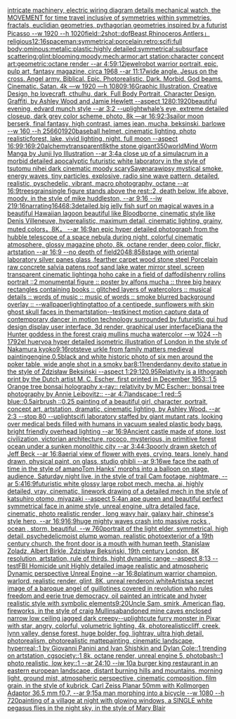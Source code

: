 [intricate machinery, electric wiring diagram details mechanical watch, the MOVEMENT for time travel inclusive of symmetries within symmetries, fractals, euclidian geometries, pythagorian geometries inspired by a futurist Picasso --w 1920 --h 1020](https://www.ebank.nz/aiartgenerator?category=intricate%20machinery%2C%20electric%20wiring%20diagram%20details%20mechanical%20watch%2C%20the%20MOVEMENT%20for%20time%20travel%20inclusive%20of%20symmetries%20within%20symmetries%2C%20fractals%2C%20euclidian%20geometries%2C%20pythagorian%20geometries%20inspired%20by%20a%20futurist%20Picasso%20--w%201920%20--h%201020)[field::2](https://www.ebank.nz/aiartgenerator?category=field%3A%3A2)[shot::](https://www.ebank.nz/aiartgenerator?category=shot%3A%3A)[dof](https://www.ebank.nz/aiartgenerator?category=dof)[Beast,Rhinoceros,Antlers」](https://www.ebank.nz/aiartgenerator?category=Beast%2CRhinoceros%2CAntlers%E3%80%8D)[religious](https://www.ebank.nz/aiartgenerator?category=religious)[12:16](https://www.ebank.nz/aiartgenerator?category=12%3A16)[spaceman:symmetrical:porcelain:retro:scifi:full body:ominous:metalic:plastic:highly detailed:symmetrical:subsurface scattering:glint:blooming:moody:mech:armor:art station:character concept art:geometric:octane render --ar 4:5](https://www.ebank.nz/aiartgenerator?category=spaceman%3Asymmetrical%3Aporcelain%3Aretro%3Ascifi%3Afull%20body%3Aominous%3Ametalic%3Aplastic%3Ahighly%20detailed%3Asymmetrical%3Asubsurface%20scattering%3Aglint%3Ablooming%3Amoody%3Amech%3Aarmor%3Aart%20station%3Acharacter%20concept%20art%3Ageometric%3Aoctane%20render%20--ar%204%3A5)[9:12](https://www.ebank.nz/aiartgenerator?category=9%3A12)[jewel](https://www.ebank.nz/aiartgenerator?category=jewel)[robot warrior portrait, epic, pulp art, fantasy magazine, circa 1968 --ar 11:17](https://www.ebank.nz/aiartgenerator?category=robot%20warrior%20portrait%2C%20epic%2C%20pulp%20art%2C%20fantasy%20magazine%2C%20circa%201968%20--ar%2011%3A17)[wide angle. Jesus on the cross. Angel army. Biblical. Epic. Photorealistic. Dark. Morbid. God beams. Cinematic. Satan. 4k —w 1920 —h 1080](https://www.ebank.nz/aiartgenerator?category=wide%20angle.%20Jesus%20on%20the%20cross.%20Angel%20army.%20Biblical.%20Epic.%20Photorealistic.%20Dark.%20Morbid.%20God%20beams.%20Cinematic.%20Satan.%204k%20%E2%80%94w%201920%20%E2%80%94h%201080)[9:16](https://www.ebank.nz/aiartgenerator?category=9%3A16)[Graphic Illustration, Creative Design, hp lovecraft, cthulhu, dark, Full Body Portrait, Character Design, Graffiti, by Ashley Wood and Jamie Hewlett --aspect 1280:1920](https://www.ebank.nz/aiartgenerator?category=Graphic%20Illustration%2C%20Creative%20Design%2C%20hp%20lovecraft%2C%20cthulhu%2C%20dark%2C%20Full%20Body%20Portrait%2C%20Character%20Design%2C%20Graffiti%2C%20by%20Ashley%20Wood%20and%20Jamie%20Hewlett%20--aspect%201280%3A1920)[beautiful evening, edvard munch style --ar 3:2 --uplight](https://www.ebank.nz/aiartgenerator?category=beautiful%20evening%2C%20edvard%20munch%20style%20--ar%203%3A2%20--uplight)[whale’s eye, extreme detailed closeup, dark grey color scheme, photo, 8k —ar 16:9](https://www.ebank.nz/aiartgenerator?category=whale%E2%80%99s%20eye%2C%20extreme%20detailed%20closeup%2C%20dark%20grey%20color%20scheme%2C%20photo%2C%208k%20%E2%80%94ar%2016%3A9)[2:3](https://www.ebank.nz/aiartgenerator?category=2%3A3)[sailor moon berserk, final fantasy, high contrast, james jean, mucha, beksinski, barlowe --w 160 --h 256](https://www.ebank.nz/aiartgenerator?category=sailor%20moon%20berserk%2C%20final%20fantasy%2C%20high%20contrast%2C%20james%20jean%2C%20mucha%2C%20beksinski%2C%20barlowe%20--w%20160%20--h%20256)[60](https://www.ebank.nz/aiartgenerator?category=60)[1920](https://www.ebank.nz/aiartgenerator?category=1920)[baseball helmet, cinematic lighting, photo realistic](https://www.ebank.nz/aiartgenerator?category=baseball%20helmet%2C%20cinematic%20lighting%2C%20photo%20realistic)[forest, lake, vivid lighting, night, full moon --aspect 16:9](https://www.ebank.nz/aiartgenerator?category=forest%2C%20lake%2C%20vivid%20lighting%2C%20night%2C%20full%20moon%20--aspect%2016%3A9)[9:16](https://www.ebank.nz/aiartgenerator?category=9%3A16)[9:20](https://www.ebank.nz/aiartgenerator?category=9%3A20)[alchemy](https://www.ebank.nz/aiartgenerator?category=alchemy)[transparent](https://www.ebank.nz/aiartgenerator?category=transparent)[8k](https://www.ebank.nz/aiartgenerator?category=8k)[the stone gigant](https://www.ebank.nz/aiartgenerator?category=the%20stone%20gigant)[350](https://www.ebank.nz/aiartgenerator?category=350)[world](https://www.ebank.nz/aiartgenerator?category=world)[Mind Worm  Manga by Junji Iyo  Illustration --ar 3:4](https://www.ebank.nz/aiartgenerator?category=Mind%20Worm%20%20Manga%20by%20Junji%20Iyo%20%20Illustration%20--ar%203%3A4)[a close up of a simulacrum in a morbid detailed apocalyptic futuristic white laboratory in the style of tsutomu nihei dark cinematic moody scary](https://www.ebank.nz/aiartgenerator?category=a%20close%20up%20of%20a%20simulacrum%20in%20a%20morbid%20detailed%20apocalyptic%20futuristic%20white%20laboratory%20in%20the%20style%20of%20tsutomu%20nihei%20dark%20cinematic%20moody%20scary)[Sayønara](https://www.ebank.nz/aiartgenerator?category=Say%C3%B8nara)[wipsy mystical smoke, energy waves, tiny particles, explosive, radio sine wave pattern, detailed, realistic, pyschedelic, vibrant, macro photography, octane --ar 16:9](https://www.ebank.nz/aiartgenerator?category=wipsy%20mystical%20smoke%2C%20energy%20waves%2C%20tiny%20particles%2C%20explosive%2C%20radio%20sine%20wave%20pattern%2C%20detailed%2C%20realistic%2C%20pyschedelic%2C%20vibrant%2C%20macro%20photography%2C%20octane%20--ar%2016%3A9)[trees](https://www.ebank.nz/aiartgenerator?category=trees)[grain](https://www.ebank.nz/aiartgenerator?category=grain)[single figure stands above the rest::2, death below, life above, moody, in the style of mike huddleston, --ar 9:16 --iw 2](https://www.ebank.nz/aiartgenerator?category=single%20figure%20stands%20above%20the%20rest%3A%3A2%2C%20death%20below%2C%20life%20above%2C%20moody%2C%20in%20the%20style%20of%20mike%20huddleston%2C%20--ar%209%3A16%20--iw%202)[1](https://www.ebank.nz/aiartgenerator?category=1)[](https://www.ebank.nz/aiartgenerator?category=)[9:16](https://www.ebank.nz/aiartgenerator?category=9%3A16)[narrating](https://www.ebank.nz/aiartgenerator?category=narrating)[1646](https://www.ebank.nz/aiartgenerator?category=1646)[8:3](https://www.ebank.nz/aiartgenerator?category=8%3A3)[detailed,](https://www.ebank.nz/aiartgenerator?category=detailed%2C)[big jelly fish surf on magical waves in a beautiful Hawaiian lagoon beautiful like Bloodborne, cinematic style like Denis Villeneuve, hyperealistic, maximum detail, cinematic lighting, grainy, muted colors，8K， --ar 16:9](https://www.ebank.nz/aiartgenerator?category=big%20jelly%20fish%20surf%20on%20magical%20waves%20in%20a%20beautiful%20Hawaiian%20lagoon%20beautiful%20like%20Bloodborne%2C%20cinematic%20style%20like%20Denis%20Villeneuve%2C%20hyperealistic%2C%20maximum%20detail%2C%20cinematic%20lighting%2C%20grainy%2C%20muted%20colors%EF%BC%8C8K%EF%BC%8C%20--ar%2016%3A9)[an epic hyper detailed photograph from the hubble telescope of a space nebula during night, colorful cinematic atmosphere, glossy magazine photo, 8k, octane render, deep color, flickr, artstation --ar 16:9 --no depth of field](https://www.ebank.nz/aiartgenerator?category=an%20epic%20hyper%20detailed%20photograph%20from%20the%20hubble%20telescope%20of%20a%20space%20nebula%20during%20night%2C%20colorful%20cinematic%20atmosphere%2C%20glossy%20magazine%20photo%2C%208k%2C%20octane%20render%2C%20deep%20color%2C%20flickr%2C%20artstation%20--ar%2016%3A9%20--no%20depth%20of%20field)[2048:858](https://www.ebank.nz/aiartgenerator?category=2048%3A858)[stage with oriental laboratory silver panes glass ,fearther carpet wood stone steel Porcelain raw concrete salvia patens roof sand lake water  mirror steel, screen transparent cinematic lighting](https://www.ebank.nz/aiartgenerator?category=stage%20with%20oriental%20laboratory%20silver%20panes%20glass%20%2Cfearther%20carpet%20wood%20stone%20steel%20Porcelain%20raw%20concrete%20salvia%20patens%20roof%20sand%20lake%20water%20%20mirror%20steel%2C%20screen%20transparent%20cinematic%20lighting)[a hoho cake in a field of daffodils](https://www.ebank.nz/aiartgenerator?category=a%20hoho%20cake%20in%20a%20field%20of%20daffodils)[henry rollins portrait ::2 monumental figure :: poster by alfons mucha :: three big heavy rectangles containing books :: glitched layers of watercolors :: musical details :: words of music :: music of words :: smoke blurred background overlay :: --wallpaper](https://www.ebank.nz/aiartgenerator?category=henry%20rollins%20portrait%20%3A%3A2%20monumental%20figure%20%3A%3A%20poster%20by%20alfons%20mucha%20%3A%3A%20three%20big%20heavy%20rectangles%20containing%20books%20%3A%3A%20glitched%20layers%20of%20watercolors%20%3A%3A%20musical%20details%20%3A%3A%20words%20of%20music%20%3A%3A%20music%20of%20words%20%3A%3A%20smoke%20blurred%20background%20overlay%20%3A%3A%20--wallpaper)[lighting](https://www.ebank.nz/aiartgenerator?category=lighting)[tattoo of a centipede, sunflowers with skin ghost skull faces in them](https://www.ebank.nz/aiartgenerator?category=tattoo%20of%20a%20centipede%2C%20sunflowers%20with%20skin%20ghost%20skull%20faces%20in%20them)[artstation--test](https://www.ebank.nz/aiartgenerator?category=artstation--test)[kinect motion capture data of contemporary dancer in motion technology surrounded by futuristic gui hud design display user interface, 3d render, graphical user interface](https://www.ebank.nz/aiartgenerator?category=kinect%20motion%20capture%20data%20of%20contemporary%20dancer%20in%20motion%20technology%20surrounded%20by%20futuristic%20gui%20hud%20design%20display%20user%20interface%2C%203d%20render%2C%20graphical%20user%20interface)[Diana the Hunter goddess in the forest craig mullins mucha watercolor --w 1024 --h 1792](https://www.ebank.nz/aiartgenerator?category=Diana%20the%20Hunter%20goddess%20in%20the%20forest%20craig%20mullins%20mucha%20watercolor%20--w%201024%20--h%201792)[el huervo](https://www.ebank.nz/aiartgenerator?category=el%20huervo)[a hyper detailed isometric illustration of London in the style of Nakamura kyoko](https://www.ebank.nz/aiartgenerator?category=a%20hyper%20detailed%20isometric%20illustration%20of%20London%20in%20the%20style%20of%20Nakamura%20kyoko)[9:16](https://www.ebank.nz/aiartgenerator?category=9%3A16)[rot](https://www.ebank.nz/aiartgenerator?category=rot)[steve urkle from family matters medieval painting](https://www.ebank.nz/aiartgenerator?category=steve%20urkle%20from%20family%20matters%20medieval%20painting)[engine,](https://www.ebank.nz/aiartgenerator?category=engine%2C)[0.5](https://www.ebank.nz/aiartgenerator?category=0.5)[black and white historic photo of six men around the poker table, wide angle shot in a smoky bar](https://www.ebank.nz/aiartgenerator?category=black%20and%20white%20historic%20photo%20of%20six%20men%20around%20the%20poker%20table%2C%20wide%20angle%20shot%20in%20a%20smoky%20bar)[8:11](https://www.ebank.nz/aiartgenerator?category=8%3A11)[render](https://www.ebank.nz/aiartgenerator?category=render)[danny devito statue in the style of Zdzisław Beksiński --aspect 1:2](https://www.ebank.nz/aiartgenerator?category=danny%20devito%20statue%20in%20the%20style%20of%20Zdzis%C5%82aw%20Beksi%C5%84ski%20--aspect%201%3A2)[9:12](https://www.ebank.nz/aiartgenerator?category=9%3A12)[0.95](https://www.ebank.nz/aiartgenerator?category=0.95)[Relativity is a lithograph print by the Dutch artist M. C. Escher, first printed in December 1953::1.5 Orange tree bonsai holography x-ray:: relativity by MC Escher:: bonsai tree photography by Annie Leibovitz:: --ar 4:7](https://www.ebank.nz/aiartgenerator?category=Relativity%20is%20a%20lithograph%20print%20by%20the%20Dutch%20artist%20M.%20C.%20Escher%2C%20first%20printed%20in%20December%201953%3A%3A1.5%20Orange%20tree%20bonsai%20holography%20x-ray%3A%3A%20relativity%20by%20MC%20Escher%3A%3A%20bonsai%20tree%20photography%20by%20Annie%20Leibovitz%3A%3A%20--ar%204%3A7)[landscape::1 red::5 blue::0.5](https://www.ebank.nz/aiartgenerator?category=landscape%3A%3A1%20red%3A%3A5%20blue%3A%3A0.5)[airbrush ::0.25 painting of a beautiful girl, character, portrait, concept art, artstation, dramatic, cinematic lighting, by Ashley Wood. --ar 2:3 --stop 80 --uplight](https://www.ebank.nz/aiartgenerator?category=airbrush%20%3A%3A0.25%20painting%20of%20a%20beautiful%20girl%2C%20character%2C%20portrait%2C%20concept%20art%2C%20artstation%2C%20dramatic%2C%20cinematic%20lighting%2C%20by%20Ashley%20Wood.%20--ar%202%3A3%20--stop%2080%20--uplight)[scifi laboratory staffed by giant mutant rats, looking over medical beds filled with humans in vacuum sealed plastic body bags, bright friendly overhead lighting --ar 16:9](https://www.ebank.nz/aiartgenerator?category=scifi%20laboratory%20staffed%20by%20giant%20mutant%20rats%2C%20looking%20over%20medical%20beds%20filled%20with%20humans%20in%20vacuum%20sealed%20plastic%20body%20bags%2C%20bright%20friendly%20overhead%20lighting%20--ar%2016%3A9)[Ancient castle made of stone, lost civilization, victorian architecture, rococo, mysterious, in primitive forest ocean under a sunken monolithic city --ar 3:4](https://www.ebank.nz/aiartgenerator?category=Ancient%20castle%20made%20of%20stone%2C%20lost%20civilization%2C%20victorian%20architecture%2C%20rococo%2C%20mysterious%2C%20in%20primitive%20forest%20ocean%20under%20a%20sunken%20monolithic%20city%20--ar%203%3A4)[4:3](https://www.ebank.nz/aiartgenerator?category=4%3A3)[poorly drawn sketch of Jeff Beck --ar 16:8](https://www.ebank.nz/aiartgenerator?category=poorly%20drawn%20sketch%20of%20Jeff%20Beck%20--ar%2016%3A8)[aerial view of flower with eyes, crying, tears, lonely, hand drawn, physical paint, on glass, studio ghibli --ar 9:16](https://www.ebank.nz/aiartgenerator?category=aerial%20view%20of%20flower%20with%20eyes%2C%20crying%2C%20tears%2C%20lonely%2C%20hand%20drawn%2C%20physical%20paint%2C%20on%20glass%2C%20studio%20ghibli%20--ar%209%3A16)[we face the path of time in the style of amano](https://www.ebank.nz/aiartgenerator?category=we%20face%20the%20path%20of%20time%20in%20the%20style%20of%20amano)[Tom Hanks’ morphs into a balloon on stage, audience, Saturday night live, in the style of trail Cam footage, nightmare,  --ar 5:4](https://www.ebank.nz/aiartgenerator?category=Tom%20Hanks%E2%80%99%20morphs%20into%20a%20balloon%20on%20stage%2C%20audience%2C%20Saturday%20night%20live%2C%20in%20the%20style%20of%20trail%20Cam%20footage%2C%20nightmare%2C%20%20--ar%205%3A4)[16:9](https://www.ebank.nz/aiartgenerator?category=16%3A9)[futuristic white glossy large robot mech, mecha, ai, highly detailed, vray, cinematic, linework drawing of a detailed mech in the style of katsuhiro otomo, miyazaki --aspect 5:4](https://www.ebank.nz/aiartgenerator?category=futuristic%20white%20glossy%20large%20robot%20mech%2C%20mecha%2C%20ai%2C%20highly%20detailed%2C%20vray%2C%20cinematic%2C%20linework%20drawing%20of%20a%20detailed%20mech%20in%20the%20style%20of%20katsuhiro%20otomo%2C%20miyazaki%20--aspect%205%3A4)[an ape queen and beautiful perfect symmetrical face in anime style, unreal engine, ultra detailed face, cinematic, photo realistic render , long wavy hair, galaxy hair, chinese's style hero, --ar 16:9](https://www.ebank.nz/aiartgenerator?category=an%20ape%20queen%20and%20beautiful%20perfect%20symmetrical%20face%20in%20anime%20style%2C%20unreal%20engine%2C%20ultra%20detailed%20face%2C%20cinematic%2C%20photo%20realistic%20render%20%2C%20long%20wavy%20hair%2C%20galaxy%20hair%2C%20chinese%27s%20style%20hero%2C%20--ar%2016%3A9)[16:9](https://www.ebank.nz/aiartgenerator?category=16%3A9)[huge mighty waves crash into massive rocks , ocean , storm, beautiful,  --w 760](https://www.ebank.nz/aiartgenerator?category=huge%20mighty%20waves%20crash%20into%20massive%20rocks%20%2C%20ocean%20%2C%20storm%2C%20beautiful%2C%20%20--w%20760)[portrait of the light elder, symmetrical, high detail, psychedelic](https://www.ebank.nz/aiartgenerator?category=portrait%20of%20the%20light%20elder%2C%20symmetrical%2C%20high%20detail%2C%20psychedelic)[moist plump woman, realistic photo](https://www.ebank.nz/aiartgenerator?category=moist%20plump%20woman%2C%20realistic%20photo)[exterior of a 19th century church, the front door is a mouth with human teeth, Stanislaw Zoladz, Albert Birkle, Zdzisław Beksiński, 19th century London, 8K resolution, artstation, rule of thirds, hight dynamic range --aspect 8:13 --test](https://www.ebank.nz/aiartgenerator?category=exterior%20of%20a%2019th%20century%20church%2C%20the%20front%20door%20is%20a%20mouth%20with%20human%20teeth%2C%20Stanislaw%20Zoladz%2C%20Albert%20Birkle%2C%20Zdzis%C5%82aw%20Beksi%C5%84ski%2C%2019th%20century%20London%2C%208K%20resolution%2C%20artstation%2C%20rule%20of%20thirds%2C%20hight%20dynamic%20range%20--aspect%208%3A13%20--test)[FBI Homicide unit Highly detailed image realistic and atmospheric Dynamic perspective Unreal Engine --ar 16:8](https://www.ebank.nz/aiartgenerator?category=FBI%20Homicide%20unit%20Highly%20detailed%20image%20realistic%20and%20atmospheric%20Dynamic%20perspective%20Unreal%20Engine%20--ar%2016%3A8)[platinum warrior champion, warlord, realistic render, glint, 8K, unreal render](https://www.ebank.nz/aiartgenerator?category=platinum%20warrior%20champion%2C%20warlord%2C%20realistic%20render%2C%20glint%2C%208K%2C%20unreal%20render)[oni,white](https://www.ebank.nz/aiartgenerator?category=oni%2Cwhite)[Artists](https://www.ebank.nz/aiartgenerator?category=Artists)[a secret image of a baroque angel of guillotines covered in revolution who rules freedom and eerie true democracy, oil painted an intricate and hyper realistic style with symbolic elements](https://www.ebank.nz/aiartgenerator?category=a%20secret%20image%20of%20a%20baroque%20angel%20of%20guillotines%20covered%20in%20revolution%20who%20rules%20freedom%20and%20eerie%20true%20democracy%2C%20oil%20painted%20an%20intricate%20and%20hyper%20realistic%20style%20with%20symbolic%20elements)[9:20](https://www.ebank.nz/aiartgenerator?category=9%3A20)[Uncle Sam, smirk, American flag, fireworks, in the style of craig Mullins](https://www.ebank.nz/aiartgenerator?category=Uncle%20Sam%2C%20smirk%2C%20American%20flag%2C%20fireworks%2C%20in%20the%20style%20of%20craig%20Mullins)[abandoned mine caves enclosed narrow low ceiling jagged dark creepy](https://www.ebank.nz/aiartgenerator?category=abandoned%20mine%20caves%20enclosed%20narrow%20low%20ceiling%20jagged%20dark%20creepy)[--uplight](https://www.ebank.nz/aiartgenerator?category=--uplight)[cute furry monster in Pixar with star, angry, colorful, volumetric lighting, 4k, photorealistic](https://www.ebank.nz/aiartgenerator?category=cute%20furry%20monster%20in%20Pixar%20with%20star%2C%20angry%2C%20colorful%2C%20volumetric%20lighting%2C%204k%2C%20photorealistic)[cliff, creek, lynn valley, dense forest, huge bolder, fog, lightray, ultra high detail, photorealism, photorealistic mattepainting, cinematic landscape, hyperreal::1 by Giovanni Panini and Ivan Shishkin and Dylan Cole::1 trending on artstation, cgsociety::1 8k, octane render, unreal engine 5, photobash::1 photo realistic, low key::1 --ar 24:10 --iw 10](https://www.ebank.nz/aiartgenerator?category=cliff%2C%20creek%2C%20lynn%20valley%2C%20dense%20forest%2C%20huge%20bolder%2C%20fog%2C%20lightray%2C%20ultra%20high%20detail%2C%20photorealism%2C%20photorealistic%20mattepainting%2C%20cinematic%20landscape%2C%20hyperreal%3A%3A1%20by%20Giovanni%20Panini%20and%20Ivan%20Shishkin%20and%20Dylan%20Cole%3A%3A1%20trending%20on%20artstation%2C%20cgsociety%3A%3A1%208k%2C%20octane%20render%2C%20unreal%20engine%205%2C%20photobash%3A%3A1%20photo%20realistic%2C%20low%20key%3A%3A1%20--ar%2024%3A10%20--iw%2010)[a burger king restaurant in an eastern european landscape, distant burning hills and mountains, morning light, ground mist, atmospheric perspective, cinematic composition, film grain, in the style of kubrick, Carl Zeiss Planar 50mm with Kollmorgen Adaptor 36.5 mm f0.7, --ar 9:15](https://www.ebank.nz/aiartgenerator?category=a%20burger%20king%20restaurant%20in%20an%20eastern%20european%20landscape%2C%20distant%20burning%20hills%20and%20mountains%2C%20morning%20light%2C%20ground%20mist%2C%20atmospheric%20perspective%2C%20cinematic%20composition%2C%20film%20grain%2C%20in%20the%20style%20of%20kubrick%2C%20Carl%20Zeiss%20Planar%2050mm%20with%20Kollmorgen%20Adaptor%2036.5%20mm%20f0.7%2C%20--ar%209%3A15)[a man morphing into a bicycle --w 1080 --h 720](https://www.ebank.nz/aiartgenerator?category=a%20man%20morphing%20into%20a%20bicycle%20--w%201080%20--h%20720)[painting of a village at night with glowing windows, a SINGLE white pegasus flies in the night sky, in the style of Mary Blair](https://www.ebank.nz/aiartgenerator?category=painting%20of%20a%20village%20at%20night%20with%20glowing%20windows%2C%20a%20SINGLE%20white%20pegasus%20flies%20in%20the%20night%20sky%2C%20in%20the%20style%20of%20Mary%20Blair)